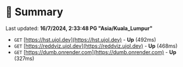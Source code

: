 # 📖 Summary
Last updated: **16/7/2024, 2:33:48 PG "Asia/Kuala_Lumpur"**

- `GET` [https://hst.ujol.dev](https://hst.ujol.dev) - **Up** (492ms)
- `GET` [https://reddviz.ujol.dev](https://reddviz.ujol.dev) - **Up** (468ms)
- `GET` [https://dumb.onrender.com](https://dumb.onrender.com) - **Up** (327ms)
